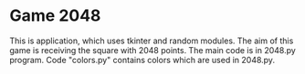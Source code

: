 # Game 2048 
This is application, which uses tkinter and random modules.
The aim of this game is receiving the square with 2048 points.
The main code is in 2048.py program. Code "colors.py" contains colors which are used in 2048.py.

